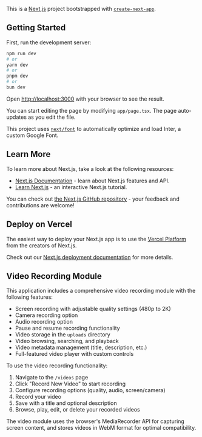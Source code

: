 This is a [Next.js](https://nextjs.org/) project bootstrapped with [`create-next-app`](https://github.com/vercel/next.js/tree/canary/packages/create-next-app).

## Getting Started

First, run the development server:

```bash
npm run dev
# or
yarn dev
# or
pnpm dev
# or
bun dev
```

Open [http://localhost:3000](http://localhost:3000) with your browser to see the result.

You can start editing the page by modifying `app/page.tsx`. The page auto-updates as you edit the file.

This project uses [`next/font`](https://nextjs.org/docs/basic-features/font-optimization) to automatically optimize and load Inter, a custom Google Font.

## Learn More

To learn more about Next.js, take a look at the following resources:

- [Next.js Documentation](https://nextjs.org/docs) - learn about Next.js features and API.
- [Learn Next.js](https://nextjs.org/learn) - an interactive Next.js tutorial.

You can check out [the Next.js GitHub repository](https://github.com/vercel/next.js/) - your feedback and contributions are welcome!

## Deploy on Vercel

The easiest way to deploy your Next.js app is to use the [Vercel Platform](https://vercel.com/new?utm_medium=default-template&filter=next.js&utm_source=create-next-app&utm_campaign=create-next-app-readme) from the creators of Next.js.

Check out our [Next.js deployment documentation](https://nextjs.org/docs/deployment) for more details.

## Video Recording Module

This application includes a comprehensive video recording module with the following features:

- Screen recording with adjustable quality settings (480p to 2K)
- Camera recording option
- Audio recording option
- Pause and resume recording functionality
- Video storage in the `uploads` directory
- Video browsing, searching, and playback
- Video metadata management (title, description, etc.)
- Full-featured video player with custom controls

To use the video recording functionality:

1. Navigate to the `/videos` page
2. Click "Record New Video" to start recording
3. Configure recording options (quality, audio, screen/camera)
4. Record your video
5. Save with a title and optional description
6. Browse, play, edit, or delete your recorded videos

The video module uses the browser's MediaRecorder API for capturing screen content, and stores videos in WebM format for optimal compatibility.
